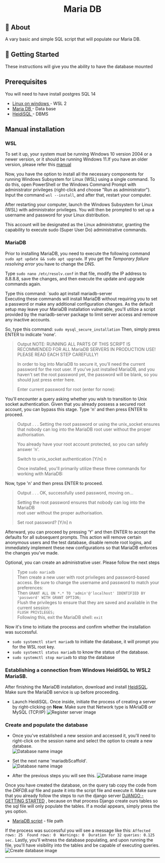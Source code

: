 
<h1 align="center">Maria DB</h1>

## 🧐 About <a name = "about"></a>

A vary basic and simple SQL script that will populate our Maria DB.

## 🏁 Getting Started <a name = "getting_started"></a>

These instructions will give you the ability to have the database mounted

## Prerequisites

You will need to have install postgres SQL 14

- [Linux on windows ](https://learn.microsoft.com/en-us/windows/wsl/install) - WSL 2
- [Maria DB ](https://www.pgadmin.org/download/) - Data base
- [HeidiSQL ](https://www.heidisql.com/download.php?download=installer) - DBMS 



## Manual installation

### WSL

To set it up, your system must be running Windows 10 version 2004 or a newer version, or it should be running Windows 11.If you have an older version, please refer this [manual ](https://learn.microsoft.com/en-us/windows/wsl/install-manual)

Now, you have the option to install all the necessary components for running Windows Subsystem for Linux (WSL) using a single command. 
To do this, open PowerShell or the Windows Command Prompt with administrator privileges (right-click and choose "Run as administrator"). Input the command `wsl --install`, and after that, restart your computer.

After restarting your computer, launch the Windows Subsystem for Linux (WSL) with administrator privileges. You will then be prompted to set up a username and password for your Linux distribution.

This account will be designated as the Linux administrator, granting the capability to execute sudo (Super User Do) administrative commands.


### MariaDB

Prior to installing MariaDB, you need to execute the following command `sudo apt update && sudo apt upgrade`.
If you get the _Temporary failure resolving error_ you have to change the DNS.

Type `sudo nano /etc/resolv.conf` in that file, modify the IP address to 8.8.8.8, save the changes, and then execute the update and upgrade commands again.

Type this command: `sudo apt install mariadb-server </br> 
Executing these commands will install MariaDB without requiring you to set a password or make any additional configuration changes. As the default setup may leave your MariaDB installation vulnerable, you'll utilize a script provided by the mariadb-server package to limit server access and remove any inactive accounts.

So, type this command: `sudo mysql_secure_installation`
Then, simply press ENTER to indicate 'none'.

> Output
> NOTE: RUNNING ALL PARTS OF THIS SCRIPT IS RECOMMENDED FOR ALL MariaDB
>      SERVERS IN PRODUCTION USE!  PLEASE READ EACH STEP CAREFULLY!
>
> In order to log into MariaDB to secure it, you'll need the current
> password for the root user.  If you've just installed MariaDB, and
> you haven't set the root password yet, the password will be blank,
> so you should just press enter here.
>
>Enter current password for root (enter for none):

You'll encounter a query asking whether you wish to transition to Unix socket authentication. Given that you already possess a secured root account, you can bypass this stage. Type 'n' and then press ENTER to proceed.

> Output
> . . .
> Setting the root password or using the unix_socket ensures that nobody
> can log into the MariaDB root user without the proper authorisation.
>
> You already have your root account protected, so you can safely answer 'n'.
>
> Switch to unix_socket authentication [Y/n] n
>
> Once installed, you'll primarily utilize these three commands for working with MariaDB:

Now, type 'n' and then press ENTER to proceed.

> Output
> . . .
> OK, successfully used password, moving on...
>
> Setting the root password ensures that nobody can log into the MariaDB <br>
> root user without the proper authorisation.
>
> Set root password? [Y/n] n

Afterward, you can proceed by pressing 'Y' and then ENTER to accept the defaults for all subsequent prompts. This action will remove certain anonymous users and the test database, disable remote root logins, and immediately implement these new configurations so that MariaDB enforces the changes you've made.

Optional, you can create an administrative user.
Please follow the next steps

>    Type `sudo mariadb` <br>
> Then create a new user with root privileges and password-based access. Be sure to change the username and password to match your preferences: <br>
> Then `GRANT ALL ON *.* TO 'admin'@'localhost' IDENTIFIED BY 'password' WITH GRANT OPTION;` <br>
> Flush the privileges to ensure that they are saved and available in the current session: <br>
> `FLUSH PRIVILEGES;` <br>
> Following this, exit the MariaDB shell: `exit`

Now it's time to initiate the process and confirm whether the installation was successful.

- `sudo systemctl start mariadb` to initiate the database, it will prompt you for the WSL root key.
- `sudo systemctl status mariadb` to know the status of the database.
- `sudo systemctl stop mariadb` to stop the database


### Establishing a connection from Windows HeidiSQL to WSL2 MariaSB.


After finishing the MariaDB installation, download and install [HeidiSQL](https://www.heidisql.com/download.php?download=installer). Make sure the MariaDB service is up before proceeding.

- Launch HeidiSQL. Once inside, initiate the process of creating a server by right-clicking on **New**. Make sure that Network type is MAriaDB or MySQL (TCP/IP) 
![Register server image](https://imgur.com/aPhI7wt.png)


### Create and populate the database

- Once you've established a new session and accessed it, you'll need to right-click on the session name and select the option to create a new database.  
![Database name image](https://imgur.com/6l7DLnL.png)

- Set the next name 'mariadbScaffold'.  
![Database name image](https://imgur.com/bLGB56H.png)

- After the previous steps you will see this.
![Database name image](https://imgur.com/6rzIjnM.png)


Once you have created the database, on the query tab copy the code from the _DRFDB.sql_ file and paste it into the script file and execute it.
Make sure that you already follow the steps to run the django server [DJANGO - GETTING STARTED](https://github.com/Jirzo/DJANGOM) , because on that process Django create ours tables so the sql file will only populate the tables.
If a modal appears, simply press the yes option.

- [MariaDB script](https://github.com/Jirzo/DJANGOM/blob/main/DB/DJANGOM.sql) - file path


If the process was successful you will see a message like this: `Affected rows: 25  Found rows: 0  Warnings: 0  Duration for 32 queries: 0.125 sec.` Lastly, you'll witness the database populating, and upon running the file, you'll have visibility into the tables and be capable of executing queries. </br>
![Create database image](https://imgur.com/5qpYsUk.png)

<hr/>
